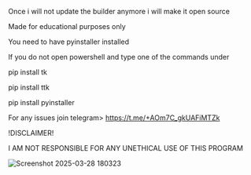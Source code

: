 Once i will not update the builder anymore i will make it open source 

Made for educational purposes only

You need to have pyinstaller installed

If you do not open powershell and type one of the commands under

pip install tk

pip install ttk

pip install pyinstaller


For any issues join telegram> https://t.me/+AOm7C_gkUAFiMTZk

!DISCLAIMER!

I AM NOT RESPONSIBLE FOR ANY UNETHICAL USE OF THIS PROGRAM



![Screenshot 2025-03-28 180323](https://github.com/user-attachments/assets/944d2f1b-4fb2-43f8-aa24-0ec52321a446)
